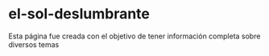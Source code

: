 # el-sol-deslumbrante
Esta página fue creada con el objetivo de tener información completa sobre diversos temas

